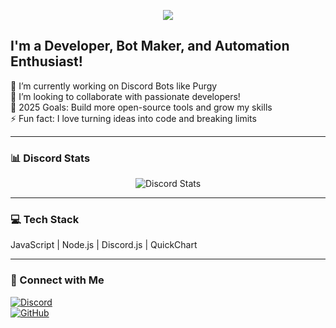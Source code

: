 <p align="center">
  <img src="https://readme-typing-svg.demolab.com?font=Fira+Code&size=30&pause=1000&color=FF0000&center=true&vCenter=true&width=440&lines=Hi+I+am+Athernix+%E2%9A%A1" />
</p>

## I'm a Developer, Bot Maker, and Automation Enthusiast!  

🔭 I’m currently working on Discord Bots like Purgy  
👯 I’m looking to collaborate with passionate developers!  
🥅 2025 Goals: Build more open-source tools and grow my skills  
⚡ Fun fact: I love turning ideas into code and breaking limits  

---

### 📊 Discord Stats
<p align="center">
  <img src="https://discord.c99.nl/widget/theme-3/728249551042281482.png" alt="Discord Stats" />
</p>

---

### 💻 Tech Stack  
JavaScript | Node.js | Discord.js | QuickChart

---

### 🔗 Connect with Me  
[![Discord](https://img.shields.io/badge/Discord-fahim28_-5865F2?style=flat&logo=discord&logoColor=white)](https://discord.com/users/1236182929558732802)  
[![GitHub](https://img.shields.io/badge/GitHub-Athernix-181717?style=flat&logo=github)](https://github.com/Athernix00)
